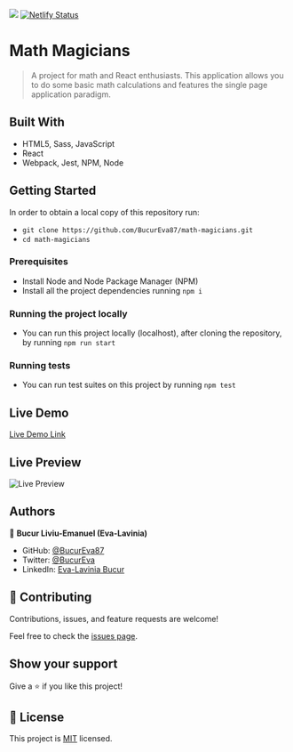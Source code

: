 ![](https://img.shields.io/badge/Microverse-blueviolet)
[![Netlify Status](https://api.netlify.com/api/v1/badges/ed7cd00c-cbf1-4df0-8185-2d74f213fc86/deploy-status)](https://app.netlify.com/sites/math-magicians-eva/deploys)

# Math Magicians

> A project for math and React enthusiasts. This application allows you to do some basic math calculations and features the single page application paradigm.

## Built With

- HTML5, Sass, JavaScript
- React
- Webpack, Jest, NPM, Node

## Getting Started

In order to obtain a local copy of this repository run:

- `git clone https://github.com/BucurEva87/math-magicians.git`
- `cd math-magicians`

### Prerequisites

- Install Node and Node Package Manager (NPM)
- Install all the project dependencies running `npm i`

### Running the project locally

- You can run this project locally (localhost), after cloning the repository, by running `npm run start`

### Running tests

- You can run test suites on this project by running `npm test`

## Live Demo

[Live Demo Link](https://math-magicians-eva.netlify.app/)

## Live Preview

![Live Preview](https://i.postimg.cc/qq3GhPxS/Math-Magicians-preview.png)

## Authors

👤 **Bucur Liviu-Emanuel (Eva-Lavinia)**

- GitHub: [@BucurEva87](https://github.com/BucurEva87)
- Twitter: [@BucurEva](https://twitter.com/BucurEva)
- LinkedIn: [Eva-Lavinia Bucur](https://www.linkedin.com/in/eva-lavinia-bucur-89626b1b7)

## 🤝 Contributing

Contributions, issues, and feature requests are welcome!

Feel free to check the [issues page](../../issues/).

## Show your support

Give a ⭐️ if you like this project!

## 📝 License

This project is [MIT](./LICENSE) licensed.
